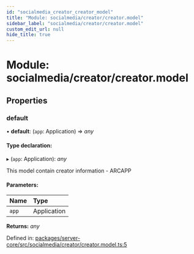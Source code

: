```yaml
---
id: "socialmedia_creator_creator_model"
title: "Module: socialmedia/creator/creator.model"
sidebar_label: "socialmedia/creator/creator.model"
custom_edit_url: null
hide_title: true
---
```


# Module: socialmedia/creator/creator.model

## Properties

### default

• **default**: (`app`: Application) => *any*

#### Type declaration:

▸ (`app`: Application): *any*

This model contain creator information - ARCAPP

#### Parameters:

Name | Type |
:------ | :------ |
`app` | Application |

**Returns:** *any*

Defined in: [packages/server-core/src/socialmedia/creator/creator.model.ts:5](https://github.com/xr3ngine/xr3ngine/blob/77d12cea0/packages/server-core/src/socialmedia/creator/creator.model.ts#L5)
